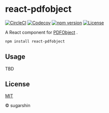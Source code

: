 # react-pdfobject

[![CircleCI][circleci-image]][circleci-url]
[![Codecov][codecov-image]][codecov-url]
[![npm version][npm-image]][npm-url]
[![License][license-image]][license-url]

A React component for [PDFObject](https://github.com/pipwerks/PDFObject) .

```sh
npm install react-pdfobject
```

## Usage

TBD

## License

[MIT][license-url]

© sugarshin

[circleci-image]: https://circleci.com/gh/sugarshin/react-pdfobject/tree/master.svg?style=svg&circle-token=
[circleci-url]: https://circleci.com/gh/sugarshin/react-pdfobject/tree/master
[codecov-image]: https://codecov.io/gh/sugarshin/react-pdfobject/branch/master/graph/badge.svg
[codecov-url]: https://codecov.io/gh/sugarshin/react-pdfobject
[npm-image]: https://img.shields.io/npm/v/react-pdfobject.svg?style=flat-square
[npm-url]: https://www.npmjs.org/package/react-pdfobject
[license-image]: https://img.shields.io/:license-mit-blue.svg?style=flat-square
[license-url]: https://sugarshin.mit-license.org/
